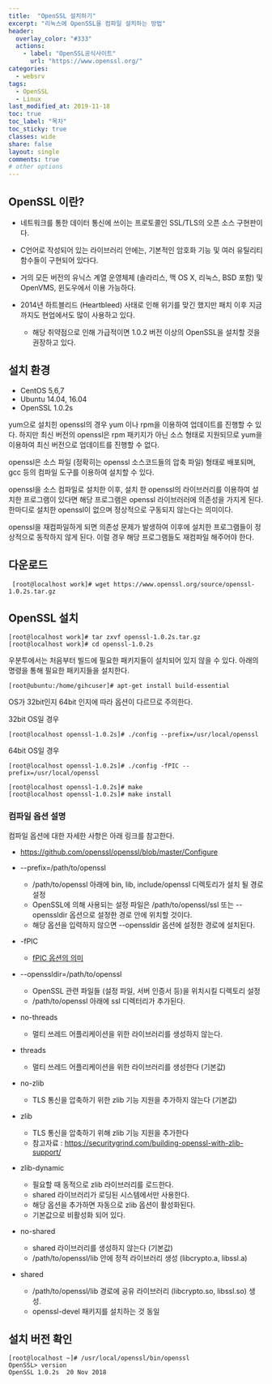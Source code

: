 ```yaml
---
title:  "OpenSSL 설치하기"
excerpt: "리눅스에 OpenSSL을 컴파일 설치하는 방법"
header:
  overlay_color: "#333"
  actions:
    - label: "OpenSSL공식사이트"
      url: "https://www.openssl.org/"
categories:
  - websrv
tags:
  - OpenSSL
  - Linux
last_modified_at: 2019-11-18
toc: true
toc_label: "목차"
toc_sticky: true
classes: wide
share: false
layout: single
comments: true
# other options
---
```

## OpenSSL 이란?

- 네트워크를 통한 데이터 통신에 쓰이는 프로토콜인 SSL/TLS의 오픈 소스 구현판이다.

- C언어로 작성되어 있는 라이브러리 안에는, 기본적인 암호화 기능 및 여러 유틸리티 함수들이 구현되어 있다다.

- 거의 모든 버전의 유닉스 계열 운영체제 (솔라리스, 맥 OS X, 리눅스, BSD 포함) 및 OpenVMS, 윈도우에서 이용 가능하다.

- 2014년 하트블리드 (Heartbleed) 사태로 인해 위기를 맞긴 했지만 패치 이후 지금까지도 현업에서도 많이 사용하고 있다.
  - 해당 취약점으로 인해 가급적이면 1.0.2 버전 이상의 OpenSSL을 설치할 것을 권장하고 있다.


## 설치 환경
- CentOS 5,6,7
- Ubuntu 14.04, 16.04
- OpenSSL 1.0.2s

yum으로 설치힌 openssl의 경우 yum 이나 rpm을 이용하여 업데이트를 진행할 수 있다. 하지만 최신 버전의 openssl은 rpm 패키지가 아닌 소스 형태로 지원되므로 yum을 이용하여 최신 버전으로 업데이트를 진행할 수 없다.

openssl은 소스 파일 (정확히는 openssl 소스코드들의 압축 파일) 형태로 배포되며, gcc 등의 컴파일 도구를 이용하여 설치할 수 있다.


openssl을 소스 컴파일로 설치한 이후, 설치 한 openssl의 라이브러리를 이용하여 설치한 프로그램이 있다면 해당 프로그램은 openssl 라이브러러에 의존성을 가지게 된다. 한마디로 설치한 openssl이 없으며 정상적으로 구동되지 않는다는 의미이다. 

openssl을 재컴파일하게 되면 의존성 문제가 발생하여 이후에 설치한 프로그램들이 정상적으로 동작하지 않게 된다. 이럴 경우 해당 프로그램들도 재컴파일 해주어야 한다.

	
## 다운로드

```
 [root@localhost work]# wget https://www.openssl.org/source/openssl-1.0.2s.tar.gz
```

## OpenSSL 설치
```
[root@localhost work]# tar zxvf openssl-1.0.2s.tar.gz
[root@localhost work]# cd openssl-1.0.2s
```

우분투에서는 처음부터 빌드에 필요한 패키지들이 설치되어 있지 않을 수 있다. 아래의 명령을 통해 필요한 패키지들을 설치한다.
```
[root@ubuntu:/home/gihcuser]# apt-get install build-essential
```

OS가 32bit인지 64bit 인지에 따라 옵션이 다르므로 주의한다.

32bit OS일 경우
```
[root@localhost openssl-1.0.2s]# ./config --prefix=/usr/local/openssl
```
64bit OS일 경우
```
[root@localhost openssl-1.0.2s]# ./config -fPIC --prefix=/usr/local/openssl
```	

```
[root@localhost openssl-1.0.2s]# make
[root@localhost openssl-1.0.2s]# make install
```

### 컴파일 옵션 설명

컴파일 옵션에 대한 자세한 사항은 아래 링크를 참고한다.
- https://github.com/openssl/openssl/blob/master/Configure

* &#45;&#45;prefix=/path/to/openssl
  * /path/to/openssl 아래에 bin, lib, include/openssl 디렉토리가 설치 될 경로 설정
  * OpenSSL에 의해 사용되는 설정 파일은 /path/to/openssl/ssl 또는 &#45;&#45;openssldir 옵션으로 설정한 경로 안에 위치할 것이다.
  * 해당 옵션을 입력하지 않으면 &#45;&#45;openssldir 옵션에 설정한 경로에 설치된다.

* -fPIC
  * [fPIC 옵션의 의미](https://susoterran.github.io//websrv/openssl-fpic/ "fPIC 옵션의 의미")
 
* &#45;&#45;openssldir=/path/to/openssl
  * OpenSSL 관련 파일들 (설정 파일, 서버 인증서 등)을 위치시킬 디렉토리 설정
  * /path/to/openssl 아래에 ssl 디렉터리가 추가된다.
		
* no-threads
  * 멀티 쓰레드 어플리케이션을 위한 라이브러리를 생성하지 않는다.
		
* threads
	* 멀티 쓰레드 어플리케이션을 위한 라이브러리를 생성한다 (기본값)
		
* no-zlib
	* TLS 통신을 압축하기 위한 zlib 기능 지원을 추가하지 않는다 (기본값)
		
* zlib
	* TLS 통신을 압축하기 위해 zlib 기능 지원을 추가한다
	* 참고자료 : https://securitygrind.com/building-openssl-with-zlib-support/
		
* zlib-dynamic
	* 필요할 때 동적으로 zlib 라이브러리를 로드한다.
	* shared 라이브러리가 로딩된 시스템에서만 사용한다.
	* 해당 옵션을 추가하면 자동으로 zlib 옵션이 활성화된다.
	* 기본값으로 비활성화 되어 있다.
		
* no-shared
	* shared 라이브러리를 생성하지 않는다 (기본값)
	* /path/to/openssl/lib 안에 정적 라이브러리 생성 (libcrypto.a, libssl.a)
		
* shared
	* /path/to/openssl/lib 경로에 공유 라이브러리 (libcrypto.so, libssl.so) 생성. 
  * openssl-devel 패키지를 설치하는 것 동일

## 설치 버전 확인
```
[root@localhost ~]# /usr/local/openssl/bin/openssl 
OpenSSL> version
OpenSSL 1.0.2s  20 Nov 2018
```